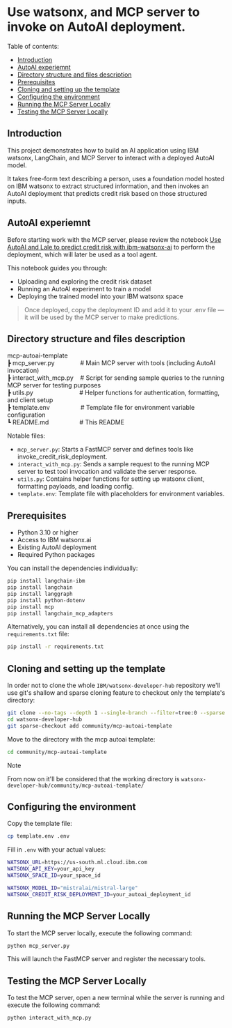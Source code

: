 # Use watsonx, and MCP server to invoke on AutoAI deployment.

Table of contents:  
* [Introduction](#introduction)  
* [AutoAI experiemnt](#autoai_experiemnt)  
* [Directory structure and files description](#directory-structure-and-files-description)  
* [Prerequisites](#prerequisites)  
* [Cloning and setting up the template](#cloning-and-setting-up-the-template)  
* [Configuring the environment](#configuring-the-environment)  
* [Running the MCP Server Locally](#running-the-mcp-server-locally)  
* [Testing the MCP Server Locally](#testing-the-mcp-server-locally)  


## Introduction  

This project demonstrates how to build an AI application using IBM watsonx, LangChain, and MCP Server to interact with a deployed AutoAI model.

It takes free-form text describing a person, uses a foundation model hosted on IBM watsonx to extract structured information, and then invokes an AutoAI deployment that predicts credit risk based on those structured inputs.

## AutoAI experiemnt

Before starting work with the MCP server, please review the notebook [Use AutoAI and Lale to predict credit risk with ibm-watsonx-ai](https://github.com/IBM/watsonx-ai-samples/blob/master/cloud/notebooks/python_sdk/experiments/autoai/Use%20AutoAI%20and%20Lale%20to%20predict%20credit%20risk.ipynb) to perform the deployment, which will later be used as a tool agent.

This notebook guides you through:

- Uploading and exploring the credit risk dataset
- Running an AutoAI experiment to train a model
- Deploying the trained model into your IBM watsonx space

> Once deployed, copy the deployment ID and add it to your .env file — it will be used by the MCP server to make predictions.

## Directory structure and files description

mcp-autoai-template  
 ┣ mcp_server.py&nbsp;&nbsp;&nbsp;&nbsp;&nbsp;&nbsp;&nbsp;&nbsp;&nbsp;&nbsp;&nbsp;&nbsp;&nbsp;&nbsp;&nbsp;# Main MCP server with tools (including AutoAI invocation)  
 ┣ interact_with_mcp.py&nbsp;&nbsp;&nbsp;&nbsp;# Script for sending sample queries to the running MCP server for testing purposes  
 ┣ utils.py&nbsp;&nbsp;&nbsp;&nbsp;&nbsp;&nbsp;&nbsp;&nbsp;&nbsp;&nbsp;&nbsp;&nbsp;&nbsp;&nbsp;&nbsp;&nbsp;&nbsp;&nbsp;&nbsp;&nbsp;&nbsp;&nbsp;&nbsp;&nbsp;&nbsp;&nbsp;&nbsp;# Helper functions for authentication, formatting, and client setup  
 ┣ template.env&nbsp;&nbsp;&nbsp;&nbsp;&nbsp;&nbsp;&nbsp;&nbsp;&nbsp;&nbsp;&nbsp;&nbsp;&nbsp;&nbsp;&nbsp;&nbsp;&nbsp;&nbsp;# Template file for environment variable configuration  
 ┗ README.md&nbsp;&nbsp;&nbsp;&nbsp;&nbsp;&nbsp;&nbsp;&nbsp;&nbsp;&nbsp;&nbsp;&nbsp;&nbsp;&nbsp;&nbsp;&nbsp;&nbsp;&nbsp;# This README  

Notable files:
- `mcp_server.py`: Starts a FastMCP server and defines tools like invoke_credit_risk_deployment.
- `interact_with_mcp.py`: Sends a sample request to the running MCP server to test tool invocation and validate the server response.
- `utils.py`: Contains helper functions for setting up watsonx client, formatting payloads, and loading config.
- `template.env`: Template file with placeholders for environment variables.

## Prerequisites

- Python 3.10 or higher
- Access to IBM watsonx.ai
- Existing AutoAI deployment
- Required Python packages

You can install the dependencies individually:
```sh
pip install langchain-ibm
pip install langchain
pip install langgraph
pip install python-dotenv
pip install mcp
pip install langchain_mcp_adapters
```
Alternatively, you can install all dependencies at once using the `requirements.txt` file:
```sh
pip install -r requirements.txt
```

## Cloning and setting up the template

In order not to clone the whole `IBM/watsonx-developer-hub` repository we'll use git's shallow and sparse cloning feature to checkout only the template's directory:  

```sh
git clone --no-tags --depth 1 --single-branch --filter=tree:0 --sparse https://github.com/IBM/watsonx-developer-hub.git
cd watsonx-developer-hub
git sparse-checkout add community/mcp-autoai-template
```  

Move to the directory with the mcp autoai template:

```sh
cd community/mcp-autoai-template
```

> [!NOTE]
> From now on it'll be considered that the working directory is `watsonx-developer-hub/community/mcp-autoai-template/` 

## Configuring the environment

Copy the template file:

```sh
cp template.env .env
```

Fill in `.env` with your actual values:

```sh
WATSONX_URL=https://us-south.ml.cloud.ibm.com
WATSONX_API_KEY=your_api_key
WATSONX_SPACE_ID=your_space_id

WATSONX_MODEL_ID="mistralai/mistral-large"
WATSONX_CREDIT_RISK_DEPLOYMENT_ID=your_autoai_deployment_id
```

## Running the MCP Server Locally

To start the MCP server locally, execute the following command:

```sh
python mcp_server.py
```

This will launch the FastMCP server and register the necessary tools.

## Testing the MCP Server Locally

To test the MCP server, open a new terminal while the server is running and execute the following command:

```sh
python interact_with_mcp.py  
```
